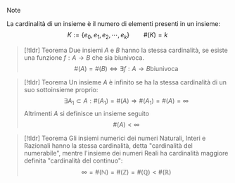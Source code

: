 >[!note]
>La cardinalità di un insieme è il numero di elementi presenti in un insieme:
>$$K:=\{e_{0},e_{1},e_{2},\cdots,e_{k}\}\qquad \#(K)=k$$

>[!tldr] Teorema
>Due insiemi $A$ e $B$ hanno la stessa cardinalità, se esiste una funzione $f: A\to B$ che sia biunivoca.
>$$\#(A)=\#(B)\iff\exists f:A\to B \text{biunivoca}$$

>[!tldr] Teorema
>Un insieme $A$ è infinito se ha la stessa cardinalità di un suo sottoinsieme proprio: $$\exists A_{1}\subset A: \#(A_{1})=\#(A)\Longrightarrow \#(A_{1})=\#(A)=\infty$$
>Altrimenti $A$ si definisce un insieme seguito $$\#(A)<\infty$$

>[!tldr] Teorema
>Gli insiemi numerici dei numeri Naturali, Interi e Razionali hanno la stessa cardinalità, detta "cardinalità del numerabile", mentre l'insieme dei numeri Reali ha cardinalità maggiore definita "cardinalità del continuo": $$\infty=\#(\mathbb{N})=\#(\mathbb{Z})=\#(\mathbb{Q})<\#(\mathbb{R})$$


